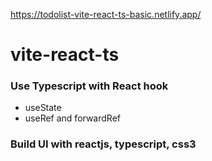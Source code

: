 https://todolist-vite-react-ts-basic.netlify.app/

# vite-react-ts

### Use Typescript with React hook
- useState
- useRef and  forwardRef

### Build UI with reactjs, typescript, css3
